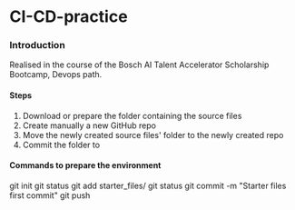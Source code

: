 # CI-CD-practice

### Introduction
Realised in the course of the Bosch AI Talent Accelerator Scholarship Bootcamp, Devops path.

#### Steps

1. Download or prepare the folder containing the source files
2. Create manually a new GitHub repo
3. Move the newly created  source files' folder to the newly created repo
4. Commit the folder to 


#### Commands to prepare the environment

git init
git status
git add starter_files/
git status
git commit -m "Starter files first commit"
git push


